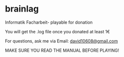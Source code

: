 # brainlag
Informatik Facharbeit- playable for donation

You will get the .log file once you donated at least 1€

For questions, ask me via Email: david10608@gmail.com

MAKE SURE YOU READ THE MANUAL BEFORE PLAYING!
